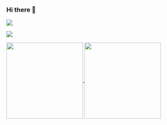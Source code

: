 ### Hi there 👋

<!--
**Guilherme87Martins/Guilherme87Martins** is a ✨ _special_ ✨ repository because its `README.md` (this file) appears on your GitHub profile.

Here are some ideas to get you started:

- 🔭 I’m currently working on ...
- 🌱 I’m currently learning ...
- 👯 I’m looking to collaborate on ...
- 🤔 I’m looking for help with ...
- 💬 Ask me about ...
- 📫 How to reach me: ...
- 😄 Pronouns: ...
- ⚡ Fun fact: ...
-->
<a href="guilherme.cavalcanti87@gmail.com"><img src="https://img.shields.io/badge/Gmail-D14836?style=for-the-badge&logo=gmail&logoColor=white"></a>

 <a href="https://www.linkedin.com/in/guilherme-martins-cavalcanti1987/" target="_blank"><img src="https://img.shields.io/badge/-LinkedIn-%230077B5?style=for-the-badge&logo=linkedin&logoColor=white" target="_blank"></a> 
 
 <a href="	https://img.shields.io/badge/Gmail-D14836?style=for-the-badge&logo=gmail&logoColor=white"></a> 



<a href="https://github.com/Guilherme87Martins/github-readme-stats">
  <img height=200 align="center" src="https://github-readme-stats.vercel.app/api?username=Guilherme87Martins&theme=github_dark&show_icons=true" />
</a>
<a href="https://github.com/Guilherme87Martins/convoychat">
  <img height=200 align="center" src="https://github-readme-stats.vercel.app/api/top-langs?username=Guilherme87Martins&layout=compact&langs_count=8&card_width=320&theme=github_dark&show_icons=true" />
</a>
